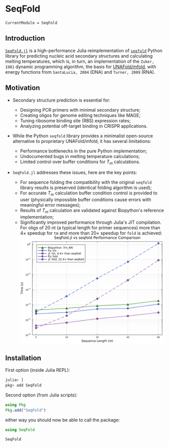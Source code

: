 # SeqFold

```@meta
CurrentModule = SeqFold
```

## Introduction

[`SeqFold.jl`](https://github.com/phlaster/SeqFold.jl) is a high-performance Julia reimplementation of [`seqfold`](https://github.com/Lattice-Automation/seqfold) Python library for predicting nucleic acid secondary structures and calculating melting temperatures, which is, in turn, an implementation of the `Zuker, 1981` dynamic programming algorithm, the basis for [UNAFold/mfold](https://www.unafold.org/), with energy functions from `SantaLucia, 2004` (DNA) and `Turner, 2009` (RNA).

## Motivation

* Secondary structure prediction is essential for:
  - Designing PCR primers with minimal secondary structure;
  - Creating oligos for genome editing techniques like MAGE;
  - Tuning ribosome binding site (RBS) expression rates;
  - Analyzing potential off-target binding in CRISPR applications.

* While the Python `seqfold` library provides a minimalist open-source alternative to proprietary UNAFold/mfold, it has several limitations:
  - Performance bottlenecks in the pure Python implementation;
  - Undocumented bugs in melting temperature calculations;
  - Limited control over buffer conditions for $T_m$ calculations.

* `SeqFold.jl` addresses these issues, here are the key points:
  - For sequence folding the compatibility with the original `seqfold` library results is preserved (identical folding algorithm is used);
  - For accurate $T_m$ calculation buffer condition control is provided to user (physically impossible buffer conditions cause errors with meaningful error messages);
  - Results of $T_m$ calculation are validated against Biopython's reference implementation;
  - Significantly improved performance through Julia's JIT compilation. For oligs of 20 nt (a typical length for primer sequences) more than 4× speedup for `tm` and more than 20× speedup for `fold` is achieved:
    ![seqfold vs SeqFold.jl](assets/benchmark.png)

## Installation

First option (inside Julia REPL):
```julia
julia> ]
pkg> add SeqFold
```
Second option (from Julia scripts):
```julia
using Pkg
Pkg.add("SeqFold")
```
either way you should now be able to call the package:
```julia
using SeqFold
```

```@docs
SeqFold
```

```@contents
```
